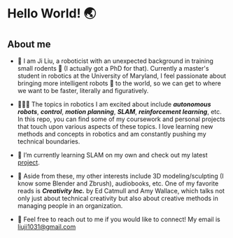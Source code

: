 # Hello World! 🌏

<!--
**liuji1031/liuji1031** is a ✨ _special_ ✨ repository because its `README.md` (this file) appears on your GitHub profile.

Here are some ideas to get you started:

- 🔭 I’m currently working on ...
- 🌱 I’m currently learning ...
- 👯 I’m looking to collaborate on ...
- 🤔 I’m looking for help with ...
- 💬 Ask me about ...
- 📫 How to reach me: ...
- 😄 Pronouns: ...
- ⚡ Fun fact: ...
-->

## About me

- 👋 I am Ji Liu, a roboticist with an unexpected background in training small rodents 🐹 (I actually got a PhD for that). Currently a master's student in robotics at the University of Maryland, I feel passionate about bringing more intelligent robots 🤖 to the world, so we can get to where we want to be faster, literally and figuratively. 

- 👩🏻‍💻 The topics in robotics I am excited about include ***autonomous robots***, ***control***, ***motion planning***, ***SLAM***, ***reinforcement learning***, etc. In this repo, you can find some of my coursework and personal projects that touch upon various aspects of these topics. I love learning new methods and concepts in robotics and am constantly pushing my technical boundaries.
  
-  🌱 I’m currently learning SLAM on my own and check out my latest [project](https://github.com/liuji1031/slam_ekf_ros2).

- 🎨 Aside from these, my other interests include 3D modeling/sculpting (I know some Blender and Zbrush), audiobooks, etc. One of my favorite reads is ***Creativity Inc.*** by Ed Catmull and Amy Wallace, which talks not only just about technical creativity but also about creative methods in managing people in an organization.

- 📧 Feel free to reach out to me if you would like to connect! My email is liuji1031@gmail.com



